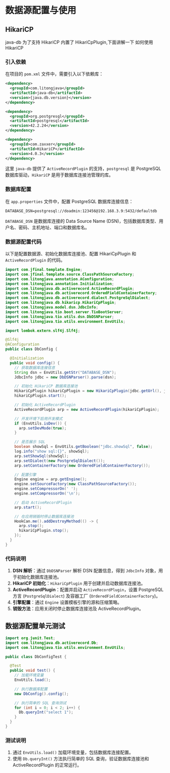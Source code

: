 # 数据源配置与使用

## HikariCP

java-db 为了支持 HikariCP 内置了 HikariCpPlugin,下面讲解一下 如何使用 HikariCP

### 引入依赖

在项目的 `pom.xml` 文件中，需要引入以下依赖库：

```xml
<dependency>
  <groupId>com.litongjava</groupId>
  <artifactId>java-db</artifactId>
  <version>{java.db.version}</version>
</dependency>

<dependency>
  <groupId>org.postgresql</groupId>
  <artifactId>postgresql</artifactId>
  <version>42.2.24</version>
</dependency>

<dependency>
  <groupId>com.zaxxer</groupId>
  <artifactId>HikariCP</artifactId>
  <version>4.0.3</version>
</dependency>
```

这里 `java-db` 提供了 `ActiveRecordPlugin` 的支持，`postgresql` 是 PostgreSQL 数据库驱动，`HikariCP` 是用于数据库连接池管理的库。

### 数据库配置

在 `app.properties` 文件中，配置 PostgreSQL 数据库连接信息：

```
DATABASE_DSN=postgresql://doadmin:123456@192.168.3.9:5432/defaultdb
```

`DATABASE_DSN` 是数据库连接的 Data Source Name (DSN)，包括数据库类型、用户名、密码、主机地址、端口和数据库名。

### 数据源配置代码

以下是配置数据源、初始化数据库连接池、配置 HikariCpPlugin 和 `ActiveRecordPlugin` 的代码。

```java
import com.jfinal.template.Engine;
import com.jfinal.template.source.ClassPathSourceFactory;
import com.litongjava.annotation.AConfiguration;
import com.litongjava.annotation.Initialization;
import com.litongjava.db.activerecord.ActiveRecordPlugin;
import com.litongjava.db.activerecord.OrderedFieldContainerFactory;
import com.litongjava.db.activerecord.dialect.PostgreSqlDialect;
import com.litongjava.db.hikaricp.HikariCpPlugin;
import com.litongjava.model.dsn.JdbcInfo;
import com.litongjava.tio.boot.server.TioBootServer;
import com.litongjava.tio.utils.dsn.DbDSNParser;
import com.litongjava.tio.utils.environment.EnvUtils;

import lombok.extern.slf4j.Slf4j;

@Slf4j
@AConfiguration
public class DbConfig {

  @Initialization
  public void config() {
    // 获取数据库连接信息
    String dsn = EnvUtils.getStr("DATABASE_DSN");
    JdbcInfo jdbc = new DbDSNParser().parse(dsn);

    // 初始化 HikariCP 数据库连接池
    HikariCpPlugin hikariCpPlugin = new HikariCpPlugin(jdbc.getUrl(), jdbc.getUser(), jdbc.getPswd());
    hikariCpPlugin.start();

    // 初始化 ActiveRecordPlugin
    ActiveRecordPlugin arp = new ActiveRecordPlugin(hikariCpPlugin);

    // 开发环境下启用开发模式
    if (EnvUtils.isDev()) {
      arp.setDevMode(true);
    }

    // 是否展示 SQL
    boolean showSql = EnvUtils.getBoolean("jdbc.showSql", false);
    log.info("show sql:{}", showSql);
    arp.setShowSql(showSql);
    arp.setDialect(new PostgreSqlDialect());
    arp.setContainerFactory(new OrderedFieldContainerFactory());

    // 配置引擎
    Engine engine = arp.getEngine();
    engine.setSourceFactory(new ClassPathSourceFactory());
    engine.setCompressorOn(' ');
    engine.setCompressorOn('\n');

    // 启动 ActiveRecordPlugin
    arp.start();

    // 在应用销毁时停止数据库连接池
    HookCan.me().addDestroyMethod(() -> {
      arp.stop();
      hikariCpPlugin.stop();
    });
  }
}
```

### 代码说明

1. **DSN 解析**：通过 `DbDSNParser` 解析 DSN 配置信息，得到 `JdbcInfo` 对象，用于初始化数据库连接池。
2. **HikariCP 初始化**：`HikariCpPlugin` 用于创建并启动数据库连接池。
3. **ActiveRecordPlugin**：配置并启动 `ActiveRecordPlugin`，设置 PostgreSQL 方言 (`PostgreSqlDialect`) 及容器工厂 (`OrderedFieldContainerFactory`)。
4. **引擎配置**：通过 `Engine` 设置模板引擎的源和压缩策略。
5. **销毁方法**：应用关闭时停止数据库连接池及 ActiveRecordPlugin。

## 数据源配置单元测试

```java
import org.junit.Test;
import com.litongjava.db.activerecord.Db;
import com.litongjava.tio.utils.environment.EnvUtils;

public class DbConfigTest {

  @Test
  public void test() {
    // 加载环境变量
    EnvUtils.load();

    // 执行数据库配置
    new DbConfig().config();

    // 执行简单的 SQL 查询测试
    for (int i = 0; i < 2; i++) {
      Db.queryInt("select 1");
    }
  }
}
```

### 测试说明

1. 通过 `EnvUtils.load()` 加载环境变量，包括数据库连接配置。
2. 使用 `Db.queryInt()` 方法执行简单的 SQL 查询，验证数据库连接池和 ActiveRecordPlugin 的正常运行。
